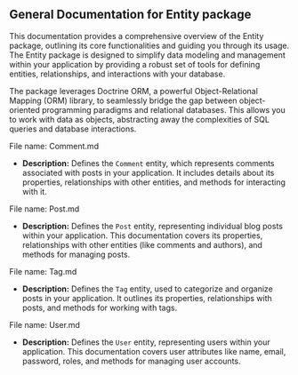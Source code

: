 ## General Documentation for Entity package

This documentation provides a comprehensive overview of the Entity package, outlining its core functionalities and guiding you through its usage. The Entity package is designed to simplify data modeling and management within your application by providing a robust set of tools for defining entities, relationships, and interactions with your database. 

The package leverages Doctrine ORM, a powerful Object-Relational Mapping (ORM) library, to seamlessly bridge the gap between object-oriented programming paradigms and relational databases. This allows you to work with data as objects, abstracting away the complexities of SQL queries and database interactions.


File name: Comment.md
  - **Description:** Defines the `Comment` entity, which represents comments associated with posts in your application. It includes details about its properties, relationships with other entities, and methods for interacting with it.

File name: Post.md
  - **Description:** Defines the `Post` entity, representing individual blog posts within your application. This documentation covers its properties, relationships with other entities (like comments and authors), and methods for managing posts.

File name: Tag.md
  - **Description:** Defines the `Tag` entity, used to categorize and organize posts in your application. It outlines its properties, relationships with posts, and methods for working with tags.

File name: User.md
  - **Description:** Defines the `User` entity, representing users within your application. This documentation covers user attributes like name, email, password, roles, and methods for managing user accounts.



